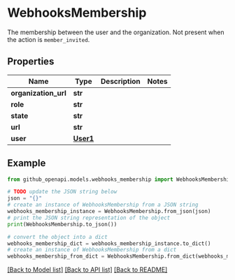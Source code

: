 # WebhooksMembership

The membership between the user and the organization. Not present when the action is `member_invited`.

## Properties

Name | Type | Description | Notes
------------ | ------------- | ------------- | -------------
**organization_url** | **str** |  | 
**role** | **str** |  | 
**state** | **str** |  | 
**url** | **str** |  | 
**user** | [**User1**](User1.md) |  | 

## Example

```python
from github_openapi.models.webhooks_membership import WebhooksMembership

# TODO update the JSON string below
json = "{}"
# create an instance of WebhooksMembership from a JSON string
webhooks_membership_instance = WebhooksMembership.from_json(json)
# print the JSON string representation of the object
print(WebhooksMembership.to_json())

# convert the object into a dict
webhooks_membership_dict = webhooks_membership_instance.to_dict()
# create an instance of WebhooksMembership from a dict
webhooks_membership_from_dict = WebhooksMembership.from_dict(webhooks_membership_dict)
```
[[Back to Model list]](../README.md#documentation-for-models) [[Back to API list]](../README.md#documentation-for-api-endpoints) [[Back to README]](../README.md)


